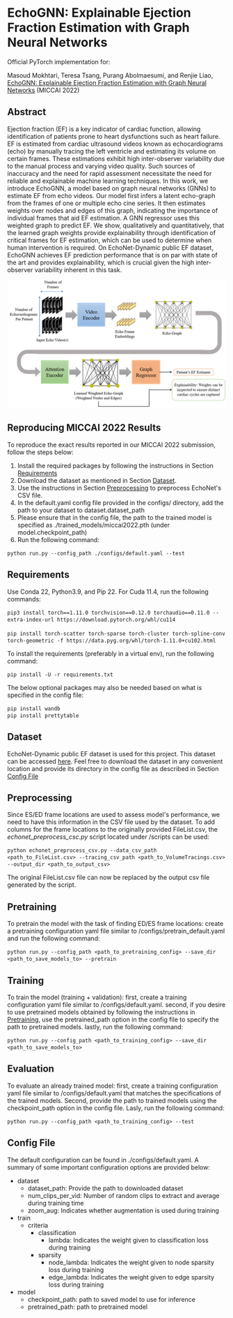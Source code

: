 # EchoGNN: Explainable Ejection Fraction Estimation with Graph Neural Networks

Official PyTorch implementation for:

Masoud Mokhtari, Teresa Tsang, Purang Abolmaesumi, and Renjie Liao, [EchoGNN: Explainable Ejection Fraction Estimation with Graph Neural Networks](https://www.researchgate.net/publication/363128753_EchoGNN_Explainable_Ejection_Fraction_Estimation_with_Graph_Neural_Networks) (MICCAI 2022)

## Abstract
Ejection fraction (EF) is a key indicator of cardiac function, allowing identification of patients prone to heart dysfunctions such as heart failure. EF is estimated from cardiac ultrasound videos known as echocardiograms (echo) by manually tracing the left ventricle and estimating its volume on certain frames. These estimations exhibit high inter-observer variability due to the manual process and varying video quality. Such sources of inaccuracy and the need for rapid assessment necessitate the need for reliable and explainable machine learning techniques. In this work, we introduce EchoGNN, a model based on graph neural networks (GNNs) to estimate EF from echo videos. Our model first infers a latent echo-graph from the frames of one or multiple echo cine series. It then estimates weights over nodes and edges of this graph, indicating the importance of individual frames that aid EF estimation. A GNN regressor uses this weighted graph to predict EF. We show, qualitatively and quantitatively, that the learned graph weights provide explainability through identification of critical frames for EF estimation, which can be used to determine when human intervention is required. On EchoNet-Dynamic public EF dataset, EchoGNN achieves EF prediction performance that is on par with state of the art and provides explainability, which is crucial given the high inter-observer variability inherent in this task.

<p align="center">
  <img alt="EchoGNN overall architecture" src="./echognn.PNG" width="700"/>
</p>

## Reproducing MICCAI 2022 Results
To reproduce the exact results reported in our MICCAI 2022 submission, follow the steps below:
1. Install the required packages by following the instructions in Section [Requirements](#requirements)
2. Download the dataset as mentioned in Section [Dataset](#dataset).
3. Use the instructions in Section [Preprocessing](#preprocessing) to preprocess EchoNet's CSV file.
4. In the default.yaml config file provided in the configs/ directory, add the path to your dataset to dataset.dataset_path
5. Please ensure that in the config file, the path to the trained model is specified as ./trained_models/miccai2022.pth (under model.checkpoint_path)
6. Run the following command:
```
python run.py --config_path ./configs/default.yaml --test
```

## Requirements
Use Conda 22, Python3.9, and Pip 22. For Cuda 11.4, run the following commands:
```
pip3 install torch==1.11.0 torchvision==0.12.0 torchaudio==0.11.0 --extra-index-url https://download.pytorch.org/whl/cu114

pip install torch-scatter torch-sparse torch-cluster torch-spline-conv torch-geometric -f https://data.pyg.org/whl/torch-1.11.0+cu102.html
```
To install the requirements (preferably in a virtual env), run the following command:
```
pip install -U -r requirements.txt
```
The below optional packages may also be needed based on what is specified in the config file:
```
pip install wandb
pip install prettytable
```

## Dataset
EchoNet-Dynamic public EF dataset is used for this project. This dataset can be accessed
[here](https://echonet.github.io/dynamic/index.html).
Feel free to download the dataset in any convenient location and provide its directory in the config file as described 
in Section [Config File](#config-file)

## Preprocessing 
Since ES/ED frame locations are used to assess model's performance, we need to have this information in the CSV file 
used by the dataset. To add columns for the frame locations to the originally provided FileList.csv, the 
_echonet_preprocess_csc.py_ script located under /scripts can be used:
```
python echonet_preprocess_csv.py --data_csv_path <path_to_FileList.csv> --tracing_csv_path <path_to_VolumeTracings.csv> --output_dir <path_to_output_csv>
```
The original FileList.csv file can now be replaced by the output csv file generated by the script.

## Pretraining
To pretrain the model with the task of finding ED/ES frame locations: create a pretraining configuration yaml file 
similar to /configs/pretrain_default.yaml and run the following command:
```
python run.py --config_path <path_to_pretraining_config> --save_dir <path_to_save_models_to> --pretrain
```

## Training
To train the model (training + validation): first, create a training configuration yaml file 
similar to /configs/default.yaml. second, if you desire to use pretrained models obtained by following the instructions in 
[Pretraining](#pretraining), use the pretrained_path option in the config file to specify the path to pretrained models.
lastly, run the following command:
```
python run.py --config_path <path_to_training_config> --save_dir <path_to_save_models_to>
```

## Evaluation
To evaluate an already trained model: first, create a training configuration yaml file 
similar to /configs/default.yaml that matches the specifications of the trained models. Second, provide the path to trained
models using the checkpoint_path option in the config file. Lasly, run the following command:
```
python run.py --config_path <path_to_training_config> --test
```

## Config File
The default configuration can be found in ./configs/default.yaml. A summary of some important configuration options are 
provided below:
- dataset
  - dataset_path: Provide the path to downloaded dataset
  - num_clips_per_vid: Number of random clips to extract and average during training time
  - zoom_aug: Indicates whether augmentation is used during training
- train
  - criteria
    - classification
      - lambda: Indicates the weight given to classification loss during training
    - sparsity
      - node_lambda: Indicates the weight given to node sparsity loss during training
      - edge_lambda: Indicates the weight given to edge sparsity loss during training
- model
  - checkpoint_path: path to saved model to use for inference
  - pretrained_path: path to pretrained model
